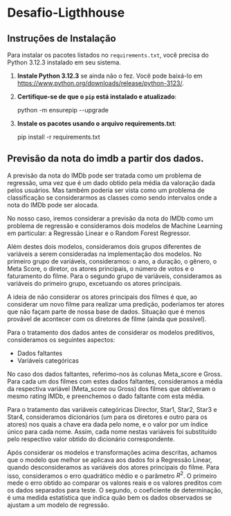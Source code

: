 # Desafio-Ligthhouse

## Instruções de Instalação

Para instalar os pacotes listados no `requirements.txt`, você precisa do Python 3.12.3 instalado em seu sistema.

1. **Instale Python 3.12.3** se ainda não o fez. Você pode baixá-lo em https://www.python.org/downloads/release/python-3123/.

2. **Certifique-se de que o `pip` está instalado e atualizado**:

   python -m ensurepip --upgrade

3. **Instale os pacotes usando o arquivo requirements.txt**:
    
    pip install -r requirements.txt


## Previsão da nota do imdb a partir dos dados.

A previsão da nota do IMDb pode ser tratada como um problema de regressão, uma vez que é um dado obtido pela média da valoração dada pelos usuários. Mas também poderia ser vista como um problema de classificação se considerarmos as classes como sendo intervalos onde a nota do IMDb pode ser alocada.

No nosso caso, iremos considerar a previsão da nota do IMDb como um problema de regressão e consideramos dois modelos de Machine Learning em particular: a Regressão Linear e o Random Forest Regressor.

Além destes dois modelos, consideramos dois grupos diferentes de variáveis a serem consideradas na implementação dos modelos. No primeiro grupo de variáveis, consideramos: o ano, a duração, o gênero, o Meta Score, o diretor, os atores principais, o número de votos e o faturamento do filme. Para o segundo grupo de variáveis, consideramos as variáveis do primeiro grupo, excetuando os atores principais.

A ideia de não considerar os atores principais dos filmes é que, ao considerar um novo filme para realizar uma predição, poderíamos ter atores que não façam parte de nossa base de dados. Situação que é menos provável de acontecer com os diretores de filme (ainda que possível).

Para o tratamento dos dados antes de considerar os modelos preditivos, consideramos os seguintes aspectos:

- Dados faltantes
- Variáveis categóricas


No caso dos dados faltantes, referimo-nos às colunas Meta_score e Gross. Para cada um dos filmes com estes dados faltantes, consideramos a média da respectiva variável (Meta_score ou Gross) dos filmes que obtiveram o mesmo rating IMDb, e preenchemos o dado faltante com esta média.

Para o tratamento das variáveis categóricas Director, Star1, Star2, Star3 e Star4, consideramos dicionários (um para os diretores e outro para os atores) nos quais a chave era dada pelo nome, e o valor por um índice único para cada nome. Assim, cada nome nestas variáveis foi substituído pelo respectivo valor obtido do dicionário correspondente.

Após considerar os modelos e transformações acima descritas, achamos que o modelo que melhor se aplicava aos dados foi a Regressão Linear, quando desconsideramos as variáveis dos atores principais do filme. Para isso, consideramos o erro quadrático médio e o parâmetro $R^2$. O primeiro mede o erro obtido ao comparar os valores reais e os valores preditos com os dados separados para teste. O segundo, o coeficiente de determinação, é uma medida estatística que indica quão bem os dados observados se ajustam a um modelo de regressão.
